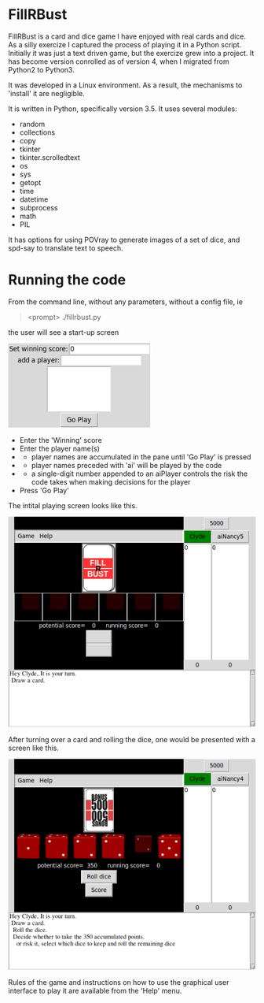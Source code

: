 # FillRBust
FillRBust is a card and dice game I have enjoyed with real cards and dice.
As a silly exercize I captured the process of playing it in a Python script.
Initially it was just a text driven game, but the exercize grew into a project.
It has become version conrolled as of version 4, when I migrated from
Python2 to Python3. 

It was developed in a Linux environment. 
As a result, the mechanisms to 'install' it are negligible.

It is written in Python, specifically version 3.5.
It uses several modules:

- random
- collections
- copy
- tkinter
- tkinter.scrolledtext
- os
- sys
- getopt
- time
- datetime
- subprocess
- math
- PIL

It has options for using POVray to generate images of a set of dice,
and spd-say to translate text to speech.

# Running the code
From the command line, without any parameters, without a config file, ie
> <prompt\> ./fillrbust.py

the user will see a start-up screen

![Start-up screen](README_dir/intStart.gif)

- Enter the 'Winning' score
- Enter the player name(s)
- - player names are accumulated in the pane until 'Go Play' is pressed
- - player names preceded with 'ai' will be played by the code
- - a single-digit number appended to an aiPlayer controls the risk the code takes when making decisions for the player
- Press 'Go Play'

The intital playing screen looks like this.

![initial game screen](README_dir/ready2play.gif)

After turning over a card and rolling the dice, one would be presented with a screen like this.

![initial game screen](README_dir/playing.gif)

Rules of the game and instructions on how to use the graphical user interface to play it are available from the 'Help' menu. 
